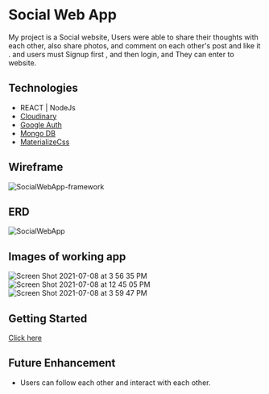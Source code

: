 # Social Web App

My project is a Social website, Users were able to share their thoughts with each other, also share photos, and comment on each other's post and like it . and users must Signup first , and then login, and They can enter to website.

## Technologies
- REACT | NodeJs
- [Cloudinary](https://cloudinary.com/home-6-4-video-b)
- [Google Auth](https://console.cloud.google.com/home/dashboard)
- [Mongo DB](https://www.mongodb.com/)
- [MaterializeCss](https://materializecss.com)

## Wireframe
![SocialWebApp-framework](https://user-images.githubusercontent.com/83556668/124980806-b01d0d00-dfe9-11eb-8955-fb03c49b9dd6.png)

## ERD
![SocialWebApp](https://user-images.githubusercontent.com/83556668/124980878-c88d2780-dfe9-11eb-9efb-2b192e791787.png)

## Images of working app
![Screen Shot 2021-07-08 at 3 56 35 PM](https://user-images.githubusercontent.com/83556668/125000447-44e13400-e005-11eb-9e06-3e13cef291dd.png)
![Screen Shot 2021-07-08 at 12 45 05 PM](https://user-images.githubusercontent.com/83556668/125000451-4874bb00-e005-11eb-820b-642c4cb3b62b.png)
![Screen Shot 2021-07-08 at 3 59 47 PM](https://user-images.githubusercontent.com/83556668/125000601-97baeb80-e005-11eb-938e-de804154b421.png)


## Getting Started
[Click here](https://blissful-gates-bf7d64.netlify.app/login)

## Future Enhancement
- Users can follow each other and interact with each other.



